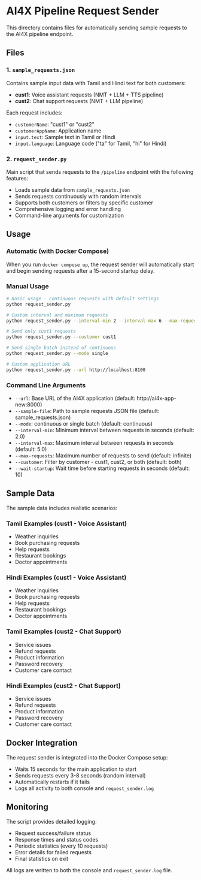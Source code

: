 # AI4X Pipeline Request Sender

This directory contains files for automatically sending sample requests to the AI4X pipeline endpoint.

## Files

### 1. `sample_requests.json`
Contains sample input data with Tamil and Hindi text for both customers:
- **cust1**: Voice assistant requests (NMT + LLM + TTS pipeline)
- **cust2**: Chat support requests (NMT + LLM pipeline)

Each request includes:
- `customerName`: "cust1" or "cust2"
- `customerAppName`: Application name
- `input.text`: Sample text in Tamil or Hindi
- `input.language`: Language code ("ta" for Tamil, "hi" for Hindi)

### 2. `request_sender.py`
Main script that sends requests to the `/pipeline` endpoint with the following features:
- Loads sample data from `sample_requests.json`
- Sends requests continuously with random intervals
- Supports both customers or filters by specific customer
- Comprehensive logging and error handling
- Command-line arguments for customization

## Usage

### Automatic (with Docker Compose)
When you run `docker compose up`, the request sender will automatically start and begin sending requests after a 15-second startup delay.

### Manual Usage
```bash
# Basic usage - continuous requests with default settings
python request_sender.py

# Custom interval and maximum requests
python request_sender.py --interval-min 2 --interval-max 6 --max-requests 50

# Send only cust1 requests
python request_sender.py --customer cust1

# Send single batch instead of continuous
python request_sender.py --mode single

# Custom application URL
python request_sender.py --url http://localhost:8100
```

### Command Line Arguments
- `--url`: Base URL of the AI4X application (default: http://ai4x-app-new:8000)
- `--sample-file`: Path to sample requests JSON file (default: sample_requests.json)
- `--mode`: continuous or single batch (default: continuous)
- `--interval-min`: Minimum interval between requests in seconds (default: 2.0)
- `--interval-max`: Maximum interval between requests in seconds (default: 5.0)
- `--max-requests`: Maximum number of requests to send (default: infinite)
- `--customer`: Filter by customer - cust1, cust2, or both (default: both)
- `--wait-startup`: Wait time before starting requests in seconds (default: 10)

## Sample Data

The sample data includes realistic scenarios:

### Tamil Examples (cust1 - Voice Assistant)
- Weather inquiries
- Book purchasing requests
- Help requests
- Restaurant bookings
- Doctor appointments

### Hindi Examples (cust1 - Voice Assistant)
- Weather inquiries
- Book purchasing requests
- Help requests
- Restaurant bookings
- Doctor appointments

### Tamil Examples (cust2 - Chat Support)
- Service issues
- Refund requests
- Product information
- Password recovery
- Customer care contact

### Hindi Examples (cust2 - Chat Support)
- Service issues
- Refund requests
- Product information
- Password recovery
- Customer care contact

## Docker Integration

The request sender is integrated into the Docker Compose setup:
- Waits 15 seconds for the main application to start
- Sends requests every 3-8 seconds (random interval)
- Automatically restarts if it fails
- Logs all activity to both console and `request_sender.log`

## Monitoring

The script provides detailed logging:
- Request success/failure status
- Response times and status codes
- Periodic statistics (every 10 requests)
- Error details for failed requests
- Final statistics on exit

All logs are written to both the console and `request_sender.log` file.
